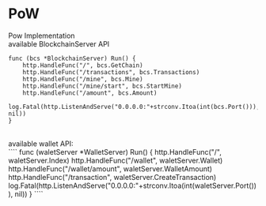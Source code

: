 # PoW
Pow Implementation <br/>
available BlockchainServer API<br>
````
func (bcs *BlockchainServer) Run() {
	http.HandleFunc("/", bcs.GetChain)
	http.HandleFunc("/transactions", bcs.Transactions)
	http.HandleFunc("/mine", bcs.Mine)
	http.HandleFunc("/mine/start", bcs.StartMine)
	http.HandleFunc("/amount", bcs.Amount)
	log.Fatal(http.ListenAndServe("0.0.0.0:"+strconv.Itoa(int(bcs.Port())), nil))
}
````
<br/>
available wallet API: <br/>
````
func (waletServer *WalletServer) Run() {
	http.HandleFunc("/", waletServer.Index)
	http.HandleFunc("/wallet", waletServer.Wallet)
	http.HandleFunc("/wallet/amount", waletServer.WalletAmount)
	http.HandleFunc("/transaction", waletServer.CreateTransaction)
	log.Fatal(http.ListenAndServe("0.0.0.0:"+strconv.Itoa(int(waletServer.Port())), nil))
}
````


